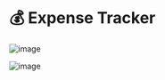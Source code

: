 # 💰 Expense Tracker
![image](https://user-images.githubusercontent.com/89486617/202008095-8fc80b5d-dccf-439c-b898-11ef1862fe05.png)

![image](https://user-images.githubusercontent.com/89486617/202008445-f0a42db1-56ee-48f8-9502-f2794c3d7383.png)
